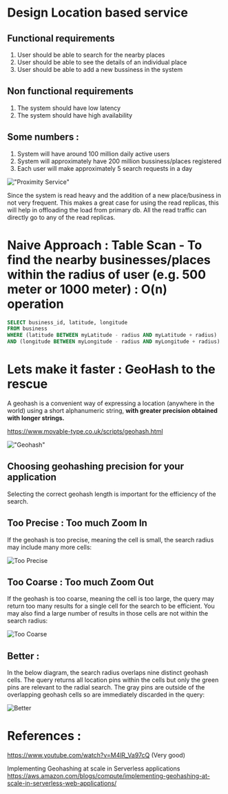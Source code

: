 # Design Location based service

## Functional requirements
1. User should be able to search for the nearby places
2. User should be able to see the details of an individual place
3. User should be able to add a new bussiness in the system

## Non functional requirements
1. The system should have low latency
2. The system should have high availability

## Some numbers :
1. System will have around 100 million daily active users
2. System will approximately have 200 million bussiness/places registered
3. Each user will make approximately 5 search requests in a day


!["Proximity Service"](proximity-service.PNG?raw=true)

Since the system is read heavy and the addition of a new place/business in not very frequent.
This makes a great case for using the read replicas, this will help in offloading the load from primary db.
All the read traffic can directly go to any of the read replicas.


# Naive Approach : Table Scan - To find the nearby businesses/places within the radius of user (e.g. 500 meter or 1000 meter) : O(n) operation

```sql
SELECT business_id, latitude, longitude
FROM business
WHERE (latitude BETWEEN myLatitude - radius AND myLatitude + radius)
AND (longitude BETWEEN myLongitude - radius AND myLongitude + radius)         
```

# Lets make it faster : GeoHash to the rescue
A geohash is a convenient way of expressing a location (anywhere in the world) using a short alphanumeric string, **with greater precision obtained with longer strings.**

https://www.movable-type.co.uk/scripts/geohash.html

!["Geohash"](geohash.PNG?raw=true)


## Choosing geohashing precision for your application
Selecting the correct geohash length is important for the efficiency of the search.

## Too Precise : Too much Zoom In

If the geohash is too precise, meaning the cell is small, the search radius may include many more cells:

![Too Precise](too-precise.png?raw=true)

## Too Coarse : Too much Zoom Out

If the geohash is too coarse, meaning the cell is too large, the query may return too many results for a single cell for the search to be efficient. You may also find a large number of results in those cells are not within the search radius:

![Too Coarse](too-coarse.png?raw=true)

## Better :
In the below diagram, the search radius overlaps nine distinct geohash cells. The query returns all location pins within the cells but only the green pins are relevant to the radial search. The gray pins are outside of the overlapping geohash cells so are immediately discarded in the query:

![Better](better.png?raw=true)

# References :
https://www.youtube.com/watch?v=M4lR_Va97cQ (Very good)

Implementing Geohashing at scale in Serverless applications https://aws.amazon.com/blogs/compute/implementing-geohashing-at-scale-in-serverless-web-applications/

